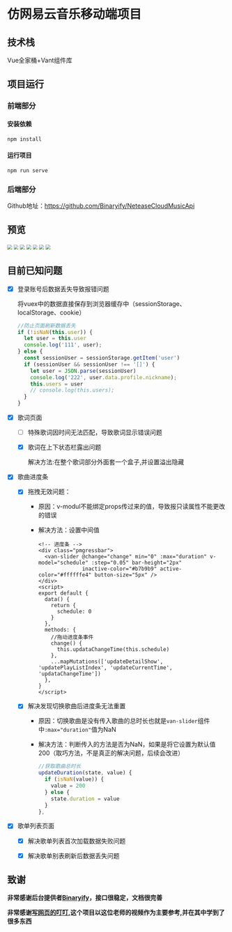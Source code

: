 #  仿网易云音乐移动端项目

## 技术栈

Vue全家桶+Vant组件库

## 项目运行

### 前端部分

#### 安装依赖

```
npm install
```

#### 运行项目
```
npm run serve
```

### 后端部分

Github地址：https://github.com/Binaryify/NeteaseCloudMusicApi

## 预览

<img src="https://github.com/xiaoyua499/vue_wangyiyun-app/blob/main/public/%E5%9B%BE%E7%89%87/uTools_1659793509625.png" style="zoom: 67%;" />

<img src="https://github.com/xiaoyua499/vue_wangyiyun-app/blob/main/public/%E5%9B%BE%E7%89%87/uTools_1659793525598.png" style="zoom:67%;" />

<img src="https://github.com/xiaoyua499/vue_wangyiyun-app/blob/main/public/%E5%9B%BE%E7%89%87/uTools_1659793541728.png" style="zoom:67%;" />

<img src="https://github.com/xiaoyua499/vue_wangyiyun-app/blob/main/public/%E5%9B%BE%E7%89%87/uTools_1659793555702.png" style="zoom:67%;" />

<img src="https://github.com/xiaoyua499/vue_wangyiyun-app/blob/main/public/%E5%9B%BE%E7%89%87/uTools_1659793608952.png" style="zoom:67%;" />

<img src="https://github.com/xiaoyua499/vue_wangyiyun-app/blob/main/public/%E5%9B%BE%E7%89%87/uTools_1659793625106.png" style="zoom:67%;" />

<img src="https://github.com/xiaoyua499/vue_wangyiyun-app/blob/main/public/%E5%9B%BE%E7%89%87/uTools_1659793643668.png" style="zoom: 67%;" />

## 目前已知问题

- [x] 登录账号后数据丢失导致报错问题

  将vuex中的数据直接保存到浏览器缓存中（sessionStorage、localStorage、cookie）

  ```js
  //防止页面刷新数据丢失
  if (!isNaN(this.user)) {
    let user = this.user
    console.log('111', user);
  } else {
    const sessionUser = sessionStorage.getItem('user')
    if (sessionUser && sessionUser !== '[]') {
      let user = JSON.parse(sessionUser)
      console.log('222', user.data.profile.nickname);
      this.users = user
      // console.log(this.users);
    }
  }
  ```

- [x] 歌词页面
  - [ ] 特殊歌词因时间无法匹配，导致歌词显示错误问题
  - [x] 歌词在上下状态栏露出问题

    解决方法:在整个歌词部分外面套一个盒子,并设置溢出隐藏
- [x] 歌曲进度条

  - [x] 拖拽无效问题：

    - 原因：v-modul不能绑定props传过来的值，导致报只读属性不能更改的错误
    - 解决方法：设置中间值

      ```vue
      <!-- 进度条 -->
      <div class="pmgressbar">
        <van-slider @change="change" min="0" :max="duration" v-model="schedule" :step="0.05" bar-height="2px"
                    inactive-color="#b7b9b9" active-color="#ffffffe4" button-size="5px" />
      </div>
      <script>
      export default {
        data() {
          return {
            schedule: 0
          }
        },
        methods: {
          //拖动进度条事件
          change() {
            this.updataChangeTime(this.schedule)
          },
          ...mapMutations(['updateDetailShow', 'updatePlayListIndex', 'updateCurrentTime', 'updataChangeTime'])
        },
      }
      </script>
      ```

      

  - [x] 解决发现切换歌曲后进度条无法重置

    - 原因：切换歌曲是没有传入歌曲的总时长也就是`van-slider`组件中`:max="duration"`值为NaN

    - 解决方法：判断传入的方法是否为NaN，如果是将它设置为默认值200（取巧方法，不是真正的解决问题，后续会改进）

      ```js
      //获取歌曲总时长
      updateDuration(state, value) {
        if (isNaN(value)) {
          value = 200
        } else {
          state.duration = value
        }
      },
      ```


- [x] 歌单列表页面
  - [x] 解决歌单列表首次加载数据失败问题
  - [x] 解决歌单别表刷新后数据丢失问题




## 致谢

**非常感谢后台提供者[Binaryify](https://github.com/Binaryify/NeteaseCloudMusicApi)，接口很稳定，文档很完善**

**非常感谢[写网页的叮叮](https://www.bilibili.com/video/BV1c44y1g7ac?spm_id_from=333.337.search-card.all.click&vd_source=6fb189b64dd440145e5ec8c8624f7ad0),这个项目以这位老师的视频作为主要参考,并在其中学到了很多东西**

